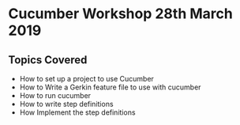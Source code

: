 # Cucumber Workshop 28th March 2019

## Topics Covered

* How to set up a project to use Cucumber
* How to Write a Gerkin feature file to use with cucumber
* How to run cucumber
* How to write step definitions
* How Implement the step definitions

